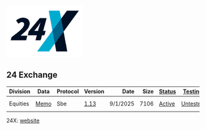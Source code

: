 [![24X](https://github.com/Open-Markets-Initiative/Directory/blob/main/Organizations/24X/Images/Logo.png)](https://24exchange.com)


## 24 Exchange

| Division | Data | Protocol | Version | Date | Size | [Status][Omi.Glossary.Status] | [Testing][Omi.Glossary.Testing] | Specification |
| --- | --- | --- | --- | ---: | ---: | --- | --- | --- |
| Equities | [Memo][24X.Equities.Memo.Sbe.v1.13.Dissector] | Sbe | [1.13][24X.Equities.Memo.Sbe.v1.13.Dissector] | 9/1/2025 | 7106 | [Active][Omi.Glossary.Status.Active] | [Untested][Omi.Glossary.Testing.Untested] | [url][24X.Equities.Memo.Sbe.v1.13.Url] - [pdf][24X.Equities.Memo.Sbe.v1.13.Pdf] - [xml][24X.Equities.Memo.Sbe.v1.13.Xml] |


24X: [website](https://24exchange.com "Go to 24 Exchange")


[Omi.Glossary.Status]: https://github.com/Open-Markets-Initiative/Directory/blob/main/Glossary/Status.md "Protocol Deployment Status"
[Omi.Glossary.Status.Active]: https://github.com/Open-Markets-Initiative/Directory/blob/main/Glossary/Status.md "Deployment Status: Protocol is in active production"
[Omi.Glossary.Status.Deprecated]: https://github.com/Open-Markets-Initiative/Directory/blob/main/Glossary/Status.md "Deployment Status: Protocol is no longer in active use"
[Omi.Glossary.Status.Future]: https://github.com/Open-Markets-Initiative/Directory/blob/main/Glossary/Status.md "Deployment Status: Protocol is not yet deployed to an active production environment"
[Omi.Glossary.Status.Unknown]: https://github.com/Open-Markets-Initiative/Directory/blob/main/Glossary/Status.md "Deployment Status: Protocol deployment status is unknown"
[Omi.Glossary.Status.Header]: https://github.com/Open-Markets-Initiative/Directory/blob/main/Glossary/Status.md "Deployment Status: Header only protocol provided for debugging"
[Omi.Glossary.Testing]: https://github.com/Open-Markets-Initiative/Directory/blob/main/Glossary/Testing.md "Protocol Testing Status"
[Omi.Glossary.Testing.Verified]: https://github.com/Open-Markets-Initiative/Directory/blob/main/Glossary/Testing.md "Testing Status: Protocol has been tested on live data"
[Omi.Glossary.Testing.Incomplete]: https://github.com/Open-Markets-Initiative/Directory/blob/main/Glossary/Testing.md "Testing Status: Protocol has been tested on live data but contains known issues"
[Omi.Glossary.Testing.Beta]: https://github.com/Open-Markets-Initiative/Directory/blob/main/Glossary/Testing.md "Testing Status: Protocol has not been tested and structure is speculative"
[Omi.Glossary.Testing.Untested]: https://github.com/Open-Markets-Initiative/Directory/blob/main/Glossary/Testing.md "Testing Status: Protocol has not been tested on live data"

[24X.Equities.Memo.Sbe.v1.13.Dissector]: https://github.com/Open-Markets-Initiative/wireshark-lua/blob/main/24X/24X_Equities_Memo_Sbe_v1_13_Dissector.lua "24X Equities Memo Sbe v1.13 Wireshark Dissector"
[24X.Equities.Memo.Sbe.v1.13.Url]: https://equities.24exchange.com/exchange "24 Exchange 1.13 Url"
[24X.Equities.Memo.Sbe.v1.13.Pdf]: https://github.com/Open-Markets-Initiative/Directory/blob/main/Organizations/24X/Specifications/Equities/Memo/24X.Equities.Memo.Sbe.v1.13.pdf "24 Exchange 1.13 Pdf"
[24X.Equities.Memo.Sbe.v1.13.Xml]: https://github.com/Open-Markets-Initiative/Directory/blob/main/Organizations/24X/Specifications/Equities/Memo/24X.Equities.Memo.Sbe.v1.13.xml "24 Exchange 1.13 Xml"
